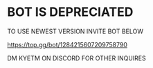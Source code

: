 # BOT IS DEPRECIATED
TO USE NEWEST VERSION INVITE BOT BELOW

https://top.gg/bot/1284215607209758790


DM KYETM ON DISCORD FOR OTHER INQUIRES

